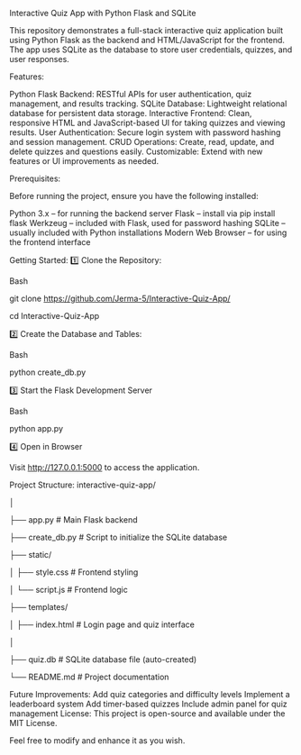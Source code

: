 Interactive Quiz App with Python Flask and SQLite
 
  This repository demonstrates a full-stack interactive quiz application built using Python Flask as the backend and HTML/JavaScript for the frontend. The app uses SQLite as the database to store user credentials, quizzes, and user responses.

Features:

  Python Flask Backend: RESTful APIs for user authentication, quiz management, and results tracking.
SQLite Database: Lightweight relational database for persistent data storage.
Interactive Frontend: Clean, responsive HTML and JavaScript-based UI for taking quizzes and viewing results.
User Authentication: Secure login system with password hashing and session management.
CRUD Operations: Create, read, update, and delete quizzes and questions easily.
Customizable: Extend with new features or UI improvements as needed.

Prerequisites:

Before running the project, ensure you have the following installed:

Python 3.x – for running the backend server
Flask – install via pip install flask
Werkzeug – included with Flask, used for password hashing
SQLite – usually included with Python installations
Modern Web Browser – for using the frontend interface

Getting Started:
1️⃣ Clone the Repository:

Bash

git clone https://github.com/Jerma-5/Interactive-Quiz-App/

cd Interactive-Quiz-App

2️⃣ Create the Database and Tables:

Bash

python create_db.py

3️⃣ Start the Flask Development Server

Bash

python app.py

4️⃣ Open in Browser

Visit http://127.0.0.1:5000 to access the application.

Project Structure:
interactive-quiz-app/

│

├── app.py # Main Flask backend

├── create_db.py # Script to initialize the SQLite database

├── static/

│ ├── style.css # Frontend styling

│ └── script.js # Frontend logic

├── templates/

│ ├── index.html # Login page and quiz interface

│

├── quiz.db # SQLite database file (auto-created)

└── README.md # Project documentation

Future Improvements:
Add quiz categories and difficulty levels
Implement a leaderboard system
Add timer-based quizzes
Include admin panel for quiz management
License:
This project is open-source and available under the MIT License.

Feel free to modify and enhance it as you wish.

